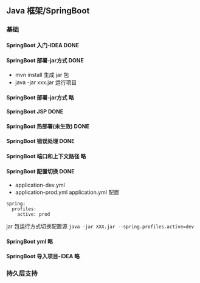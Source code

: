 ## Java 框架/SpringBoot

### 基础

#### SpringBoot 入门-IDEA DONE

#### SpringBoot 部署-jar方式 DONE
- mvn install 生成 jar 包
- java -jar xxx.jar 运行项目

#### SpringBoot 部署-jar方式 略

#### SpringBoot JSP DONE

#### SpringBoot 热部署(未生效) DONE

#### SpringBoot 错误处理 DONE

#### SpringBoot 端口和上下文路径 略

#### SpringBoot 配置切换 DONE
- application-dev.yml
- application-prod.yml
application.yml 配置
```
spring:
  profiles:
    active: prod
```
jar 包运行方式切换配置源
`java -jar XXX.jar --spring.profiles.active=dev`

#### SpringBoot yml 略

#### SpringBoot 导入项目-IDEA 略

### 持久层支持
 